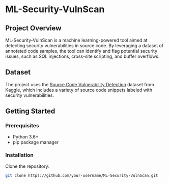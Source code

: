 # ML-Security-VulnScan

## Project Overview
ML-Security-VulnScan is a machine learning-powered tool aimed at detecting security vulnerabilities in source code. By leveraging a dataset of annotated code samples, the tool can identify and flag potential security issues, such as SQL injections, cross-site scripting, and buffer overflows.

## Dataset
The project uses the [Source Code Vulnerability Detection](https://www.kaggle.com/c/source-code-vulnerability) dataset from Kaggle, which includes a variety of source code snippets labeled with security vulnerabilities.

## Getting Started
### Prerequisites
- Python 3.6+
- pip package manager

### Installation
Clone the repository:
```sh
git clone https://github.com/your-username/ML-Security-VulnScan.git
